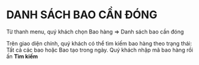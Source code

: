 # DANH SÁCH BAO CẦN ĐÓNG

Từ thanh menu, quý khách chọn Bao hàng => Danh sách bao cần đóng



Trên giao diện chính, quý khách có thể tìm kiếm bao hàng theo trạng thái: Tất cả các bao hoặc Bao tạo trong ngày. 
Quý khách nhập mã bao hàng rồi ấn **Tìm kiếm**
 

